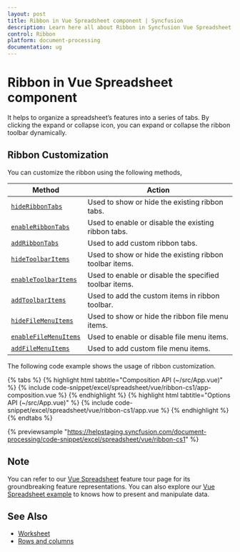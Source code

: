 ```yaml
---
layout: post
title: Ribbon in Vue Spreadsheet component | Syncfusion
description: Learn here all about Ribbon in Syncfusion Vue Spreadsheet component of Syncfusion Essential JS 2 and more.
control: Ribbon 
platform: document-processing
documentation: ug
---
```


# Ribbon in Vue Spreadsheet component

It helps to organize a spreadsheet’s features into a series of tabs. By clicking the expand or collapse icon, you can expand or collapse the ribbon toolbar dynamically.

## Ribbon Customization

You can customize the ribbon using the following methods,

| Method | Action |
|-------|---------|
| [`hideRibbonTabs`](https://ej2.syncfusion.com/vue/documentation/api/spreadsheet/#hideribbontabs) | Used to show or hide the existing ribbon tabs. |
| [`enableRibbonTabs`](https://ej2.syncfusion.com/vue/documentation/api/spreadsheet/#enableribbontabs) | Used to enable or disable the existing ribbon tabs. |
| [`addRibbonTabs`](https://ej2.syncfusion.com/vue/documentation/api/spreadsheet/#addribbontabs) | Used to add custom ribbon tabs. |
| [`hideToolbarItems`](https://ej2.syncfusion.com/vue/documentation/api/spreadsheet/#hidetoolbaritems) | Used to show or hide the existing ribbon toolbar items. |
| [`enableToolbarItems`](https://ej2.syncfusion.com/vue/documentation/api/spreadsheet/#enabletoolbaritems) | Used to enable or disable the specified toolbar items. |
| [`addToolbarItems`](https://ej2.syncfusion.com/vue/documentation/api/spreadsheet/#addtoolbaritems) | Used to add the custom items in ribbon toolbar. |
| [`hideFileMenuItems`](https://ej2.syncfusion.com/vue/documentation/api/spreadsheet/#hidefilemenuitems) | Used to show or hide the ribbon file menu items. |
| [`enableFileMenuItems`](https://ej2.syncfusion.com/vue/documentation/api/spreadsheet/#enablefilemenuitems) | Used to enable or disable file menu items. |
| [`addFileMenuItems`](https://ej2.syncfusion.com/vue/documentation/api/spreadsheet/#addfilemenuitems) | Used to add custom file menu items. |

The following code example shows the usage of ribbon customization.

{% tabs %}
{% highlight html tabtitle="Composition API (~/src/App.vue)" %}
{% include code-snippet/excel/spreadsheet/vue/ribbon-cs1/app-composition.vue %}
{% endhighlight %}
{% highlight html tabtitle="Options API (~/src/App.vue)" %}
{% include code-snippet/excel/spreadsheet/vue/ribbon-cs1/app.vue %}
{% endhighlight %}
{% endtabs %}
        
{% previewsample "https://helpstaging.syncfusion.com/document-processing/code-snippet/excel/spreadsheet/vue/ribbon-cs1" %}

## Note

You can refer to our [Vue Spreadsheet](https://www.syncfusion.com/spreadsheet-editor-sdk/vue-spreadsheet-editor) feature tour page for its groundbreaking feature representations. You can also explore our [Vue Spreadsheet example](https://document.syncfusion.com/demos/spreadsheet-editor/vue/#/tailwind3/spreadsheet/default.html) to knows how to present and manipulate data.

## See Also

* [Worksheet](./worksheet)
* [Rows and columns](./rows-and-columns)